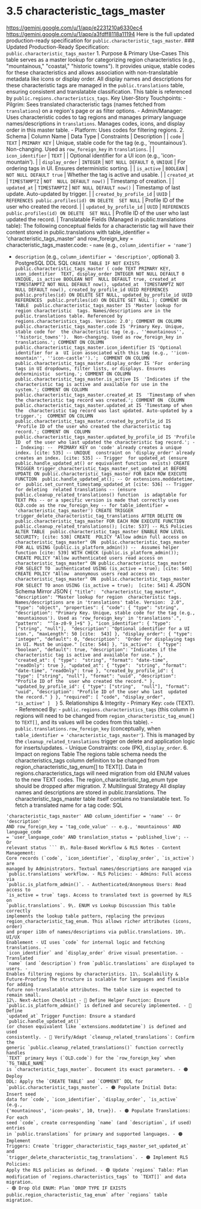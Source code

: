 # 3.5 characteristic_tags_master

  https://gemini.google.com/u/1/app/e2231210a6330ec4 
https://gemini.google.com/u/1/app/a3fdff8118a11194 Here is the full updated 
production-ready specification for `public.characteristic_tags_master`. ### 
Updated Production-Ready Specification: `public.characteristic_tags_master` 1\. 
Purpose & Primary Use-Cases This table serves as a master lookup for 
categorizing region characteristics (e.g., "mountainous," "coastal," "historic 
towns"). It provides unique, stable codes for these characteristics and allows 
association with non-translatable metadata like icons or display order. All 
display names and descriptions for these characteristic tags are managed in the 
`public.translations` table, ensuring consistent and translatable 
classification. This table is referenced by 
`public.regions.characteristics_tags`. Key User-Story Touchpoints: - Pilgrim: 
Sees translated characteristic tags (names fetched from `translations`) on a 
region's page or as filter options. - Admin/Manager: Uses characteristic codes 
to tag regions and manages primary language names/descriptions in 
`translations`. Manages codes, icons, and display order in this master table. - 
Platform: Uses codes for filtering regions. 2\. Schema | Column Name | Data 
Type | Constraints | Description | | `code` | `TEXT` | `PRIMARY KEY` | Unique, 
stable code for the tag (e.g., 'mountainous'). Non-changing. Used as 
`row_foreign_key` in `translations`. | | `icon_identifier` | `TEXT` | | 
Optional identifier for a UI icon (e.g., 'icon-mountain'). | | `display_order` 
| `INTEGER` | `NOT NULL DEFAULT 0`, `UNIQUE` | For ordering tags in UI. Ensures 
deterministic sorting. | | `is_active` | `BOOLEAN` | `NOT NULL DEFAULT true` | 
Whether the tag is active and usable. | | `created_at` | `TIMESTAMPTZ` | `NOT 
NULL DEFAULT now()` | Timestamp of creation. | | `updated_at` | `TIMESTAMPTZ` | 
`NOT NULL DEFAULT now()` | Timestamp of last update. Auto-updated by trigger. | 
| `created_by_profile_id` | `UUID` | `REFERENCES public.profiles(id) ON DELETE 
SET NULL` | Profile ID of the user who created the record. | | 
`updated_by_profile_id` | `UUID` | `REFERENCES public.profiles(id) ON DELETE 
SET NULL` | Profile ID of the user who last updated the record. | Translatable 
Fields (Managed in public.translations table): The following conceptual fields 
for a characteristic tag will have their content stored in public.translations 
with table_identifier = 'characteristic_tags_master' and row_foreign_key = 
characteristic_tags_master.code: - `name` (e.g., `column_identifier = 'name'`) 
- `description` (e.g., `column_identifier = 'description'`, optional) 3\. 
PostgreSQL DDL SQL ``` CREATE TABLE IF NOT EXISTS 
public.characteristic_tags_master ( code TEXT PRIMARY KEY, icon_identifier 
TEXT, display_order INTEGER NOT NULL DEFAULT 0 UNIQUE, is_active BOOLEAN NOT 
NULL DEFAULT true, created_at TIMESTAMPTZ NOT NULL DEFAULT now(), updated_at 
TIMESTAMPTZ NOT NULL DEFAULT now(), created_by_profile_id UUID REFERENCES 
public.profiles(id) ON DELETE SET NULL, updated_by_profile_id UUID REFERENCES 
public.profiles(id) ON DELETE SET NULL ); COMMENT ON TABLE 
public.characteristic_tags_master IS 'Master lookup for region characteristic 
tags. Names/descriptions are in the public.translations table. Referenced by 
regions.characteristics_tags. Version: 2.0'; COMMENT ON COLUMN 
public.characteristic_tags_master.code IS 'Primary Key. Unique, stable code for 
the characteristic tag (e.g., ''mountainous'', ''historic_towns''). 
Non-changing. Used as row_foreign_key in translations.'; COMMENT ON COLUMN 
public.characteristic_tags_master.icon_identifier IS 'Optional identifier for a 
UI icon associated with this tag (e.g., ''icon-mountain'', ''icon-castle'').'; 
COMMENT ON COLUMN public.characteristic_tags_master.display_order IS 'For 
ordering tags in UI dropdowns, filter lists, or displays. Ensures deterministic 
sorting.'; COMMENT ON COLUMN public.characteristic_tags_master.is_active IS 
'Indicates if the characteristic tag is active and available for use in the 
system.'; COMMENT ON COLUMN public.characteristic_tags_master.created_at IS 
'Timestamp of when the characteristic tag record was created.'; COMMENT ON 
COLUMN public.characteristic_tags_master.updated_at IS 'Timestamp of when the 
characteristic tag record was last updated. Auto-updated by a trigger.'; 
COMMENT ON COLUMN public.characteristic_tags_master.created_by_profile_id IS 
'Profile ID of the user who created the characteristic tag record.'; COMMENT ON 
COLUMN public.characteristic_tags_master.updated_by_profile_id IS 'Profile ID 
of the user who last updated the characteristic tag record.'; -- Indexing: -- 
PRIMARY KEY on 'code' already creates a unique index. [cite: 535] -- UNIQUE 
constraint on 'display_order' already creates an index. [cite: 535] -- Trigger 
for updated_at (ensure public.handle_updated_at() or equivalent function 
exists) CREATE TRIGGER trigger_characteristic_tags_master_set_updated_at BEFORE 
UPDATE ON public.characteristic_tags_master FOR EACH ROW EXECUTE FUNCTION 
public.handle_updated_at(); -- Or extensions.moddatetime, or 
public.set_current_timestamp_updated_at [cite: 536] -- Trigger for deleting 
related translations -- (ensure public.cleanup_related_translations() function 
is adaptable for TEXT PKs -- or a specific version is made that correctly uses 
OLD.code as the row_foreign_key -- for table_identifier = 
'characteristic_tags_master') CREATE TRIGGER 
trigger_delete_characteristic_tag_translations AFTER DELETE ON 
public.characteristic_tags_master FOR EACH ROW EXECUTE FUNCTION 
public.cleanup_related_translations(); [cite: 537] -- RLS Policies ALTER TABLE 
public.characteristic_tags_master ENABLE ROW LEVEL SECURITY; [cite: 538] CREATE 
POLICY "Allow admin full access on characteristic_tags_master" ON 
public.characteristic_tags_master FOR ALL USING (public.is_platform_admin()) -- 
Assumes helper function [cite: 539] WITH CHECK (public.is_platform_admin()); 
CREATE POLICY "Allow authenticated users read access on 
characteristic_tags_master" ON public.characteristic_tags_master FOR SELECT TO 
authenticated USING (is_active = true); [cite: 540] CREATE POLICY "Allow 
anonymous users read access on characteristic_tags_master" ON 
public.characteristic_tags_master FOR SELECT TO anon USING (is_active = true); 
[cite: 541] ``` 4\. JSON Schema Mirror JSON ``` { "title": 
"characteristic_tag_master", "description": "Master lookup for region 
characteristic tags. Names/descriptions are in 'translations' table. Version: 
2.0", "type": "object", "properties": { "code": { "type": "string", 
"description": "Primary Key. Unique, stable code for the tag (e.g., 
'mountainous'). Used as 'row_foreign_key' in 'translations'.", "pattern": 
"^[a-z0-9_]+$" }, "icon_identifier": { "type": ["string", "null"], 
"description": "Optional identifier for a UI icon.", "maxLength": 50 [cite: 
543] }, "display_order": { "type": "integer", "default": 0, "description": 
"Order for displaying tags in UI. Must be unique." [cite: 544] }, "is_active": 
{ "type": "boolean", "default": true, "description": "Indicates if the 
characteristic tag is active and available for use." }, "created_at": { "type": 
"string", "format": "date-time", "readOnly": true }, "updated_at": { "type": 
"string", "format": "date-time", "readOnly": true }, "created_by_profile_id": { 
"type": ["string", "null"], "format": "uuid", "description": "Profile ID of the 
user who created the record." }, "updated_by_profile_id": { "type": ["string", 
"null"], "format": "uuid", "description": "Profile ID of the user who last 
updated the record." } }, "required": [ "code", "display_order", "is_active" ] 
} ``` 5\. Relationships & Integrity - Primary Key: `code` (TEXT). - Referenced 
By: - `public.regions.characteristics_tags` (this column in regions will need 
to be changed from `region_characteristic_tag_enum[]` to `TEXT[]`, and its 
values will be codes from this table). - `public.translations.row_foreign_key` 
(conceptually, when `table_identifier = 'characteristic_tags_master'`). This is 
managed by the `cleanup_related_translations` trigger on delete and application 
logic for inserts/updates. - Unique Constraints: `code` (PK), `display_order`. 
6\. Impact on regions Table The regions table schema needs the 
characteristics_tags column definition to be changed from 
region_characteristic_tag_enum[] to TEXT[]. Data in 
regions.characteristics_tags will need migration from old ENUM values to the 
new TEXT codes. The region_characteristic_tag_enum type should be dropped after 
migration. 7\. Multilingual Strategy All display names and descriptions are 
stored in public.translations. The characteristic_tags_master table itself 
contains no translatable text. To fetch a translated name for a tag code: SQL 
``` SELECT translated_text FROM public.translations WHERE table_identifier = 
'characteristic_tags_master' AND column_identifier = 'name' -- Or 'description' 
AND row_foreign_key = 'tag_code_value' -- e.g., 'mountainous' AND language_code 
= 'user_language_code' AND translation_status = 'published_live'; -- Or 
relevant status ``` 8\. Role-Based Workflow & RLS Notes - Content Management: 
Core records (`code`, `icon_identifier`, `display_order`, `is_active`) are 
managed by Administrators. Textual names/descriptions are managed via 
`public.translations` workflow. - RLS Policies: - Admins: Full access via 
`public.is_platform_admin()`. - Authenticated/Anonymous Users: Read access to 
`is_active = true` tags. Access to translated text is governed by RLS on 
`public.translations`. 9\. ENUM vs Lookup Discussion This table correctly 
implements the lookup table pattern, replacing the previous 
region_characteristic_tag_enum. This allows richer attributes (icons, order) 
and proper i18n of names/descriptions via public.translations. 10\. UI/UX 
Enablement - UI uses `code` for internal logic and fetching translations. - 
`icon_identifier` and `display_order` drive visual presentation. - Translated 
`name` (and `description`) from `public.translations` are displayed to users. - 
Enables filtering regions by characteristics. 11\. Scalability & 
Future-Proofing The structure is scalable for languages and flexible for adding 
future non-translatable attributes. The table size is expected to remain small. 
12\. Next-Action Checklist - 🔴 Define Helper Function: Ensure 
`public.is_platform_admin()` is defined and securely implemented. - 🔴 Define 
`updated_at` Trigger Function: Ensure a standard `public.handle_updated_at()` 
(or chosen equivalent like `extensions.moddatetime`) is defined and used 
consistently. - 🔴 Verify/Adapt `cleanup_related_translations`: Confirm the 
generic `public.cleanup_related_translations()` function correctly handles 
`TEXT` primary keys (`OLD.code`) for the `row_foreign_key` when `TG_TABLE_NAME` 
is `characteristic_tags_master`. Document its exact parameters. - 🟠 Deploy 
DDL: Apply the `CREATE TABLE` and `COMMENT` DDL for 
`public.characteristic_tags_master`. - 🟠 Populate Initial Data: Insert seed 
data for `code`, `icon_identifier`, `display_order`, `is_active` (e.g., 
{'mountainous', 'icon-peaks', 10, true}). - 🟠 Populate Translations: For each 
seed `code`, create corresponding `name` (and `description`, if used) entries 
in `public.translations` for primary and supported languages. - 🟠 Implement 
Triggers: Create `trigger_characteristic_tags_master_set_updated_at` and 
`trigger_delete_characteristic_tag_translations`. - 🟠 Implement RLS Policies: 
Apply the RLS policies as defined. - 🟢 Update `regions` Table: Plan 
modification of `regions.characteristics_tags` to `TEXT[]` and data migration. 
- 🟢 Drop Old ENUM: Plan `DROP TYPE IF EXISTS 
public.region_characteristic_tag_enum` after `regions` table migration. 
